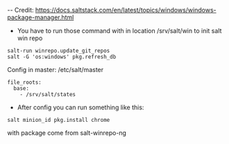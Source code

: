 -- Credit: https://docs.saltstack.com/en/latest/topics/windows/windows-package-manager.html

- You have to run those command with in location /srv/salt/win  to init salt win repo
```
salt-run winrepo.update_git_repos
salt -G 'os:windows' pkg.refresh_db
```

Config in master: /etc/salt/master

```
file_roots:
  base:
    - /srv/salt/states
```

- After config you can run something like this:
```
salt minion_id pkg.install chrome
```

with package come from salt-winrepo-ng
